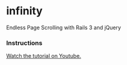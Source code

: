 infinity
========

Endless Page Scrolling with Rails 3 and jQuery

### Instructions

[Watch the tutorial on Youtube.](http://youtu.be/O0mhplSN2oE)


